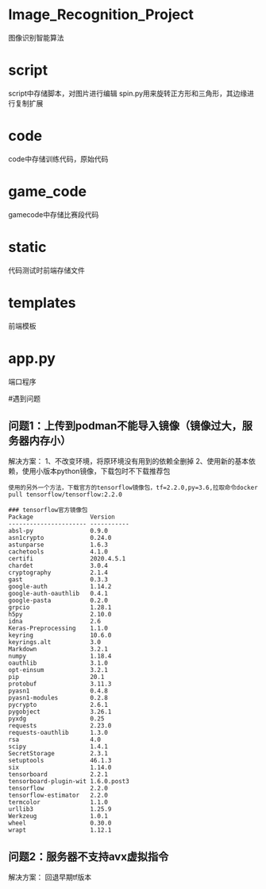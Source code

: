 # Image_Recognition_Project
图像识别智能算法

# script
script中存储脚本，对图片进行编辑
spin.py用来旋转正方形和三角形，其边缘进行复制扩展

# code
code中存储训练代码，原始代码

# game_code
gamecode中存储比赛段代码

# static
代码测试时前端存储文件

# templates
前端模板

# app.py
端口程序

#遇到问题

## 问题1：上传到podman不能导入镜像（镜像过大，服务器内存小）
解决方案：
    1、不改变环境，将原环境没有用到的依赖全删掉
    2、使用新的基本依赖，使用小版本python镜像，下载包时不下载推荐包
    
    使用的另外一个方法，下载官方的tensorflow镜像包，tf=2.2.0,py=3.6,拉取命令docker pull tensorflow/tensorflow:2.2.0

    ### tensorflow官方镜像包
    Package                Version
    ---------------------- -----------
    absl-py                0.9.0
    asn1crypto             0.24.0
    astunparse             1.6.3
    cachetools             4.1.0
    certifi                2020.4.5.1
    chardet                3.0.4
    cryptography           2.1.4
    gast                   0.3.3
    google-auth            1.14.2
    google-auth-oauthlib   0.4.1
    google-pasta           0.2.0
    grpcio                 1.28.1
    h5py                   2.10.0
    idna                   2.6
    Keras-Preprocessing    1.1.0
    keyring                10.6.0
    keyrings.alt           3.0
    Markdown               3.2.1
    numpy                  1.18.4
    oauthlib               3.1.0
    opt-einsum             3.2.1
    pip                    20.1
    protobuf               3.11.3
    pyasn1                 0.4.8
    pyasn1-modules         0.2.8
    pycrypto               2.6.1
    pygobject              3.26.1
    pyxdg                  0.25
    requests               2.23.0
    requests-oauthlib      1.3.0
    rsa                    4.0
    scipy                  1.4.1
    SecretStorage          2.3.1
    setuptools             46.1.3
    six                    1.14.0
    tensorboard            2.2.1
    tensorboard-plugin-wit 1.6.0.post3
    tensorflow             2.2.0
    tensorflow-estimator   2.2.0
    termcolor              1.1.0
    urllib3                1.25.9
    Werkzeug               1.0.1
    wheel                  0.30.0
    wrapt                  1.12.1

## 问题2：服务器不支持avx虚拟指令
解决方案：
    回退早期tf版本